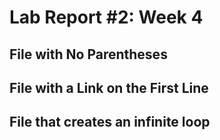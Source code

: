 # Lab Report #2: Week 4

## File with No Parentheses

## File with a Link on the First Line 

## File that creates an infinite loop